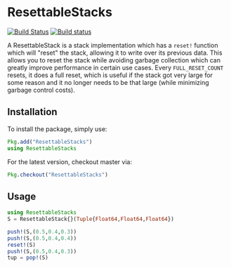 # ResettableStacks

[![Build Status](https://travis-ci.org/ChrisRackauckas/ResettableStacks.jl.svg?branch=master)](https://travis-ci.org/ChrisRackauckas/ResettableStacks.jl)
[![Build status](https://ci.appveyor.com/api/projects/status/nowh4otyu1jqicm8?svg=true)](https://ci.appveyor.com/project/ChrisRackauckas/resettablestacks-jl)

A ResettableStack is a stack implementation which has a `reset!` function which
will "reset" the stack, allowing it to write over its previous data. This
allows you to reset the stack while avoiding garbage collection which can greatly
improve performance in certain use cases. Every `FULL_RESET_COUNT` resets, it
does a full reset, which is useful if the stack got very large for some reason
and it no longer needs to be that large (while minimizing garbage control costs).

## Installation

To install the package, simply use:

```julia
Pkg.add("ResettableStacks")
using ResettableStacks
```

For the latest version, checkout master via:

```julia
Pkg.checkout("ResettableStacks")
```

## Usage

```julia
using ResettableStacks
S = ResettableStack{}(Tuple{Float64,Float64,Float64})

push!(S,(0.5,0.4,0.3))
push!(S,(0.5,0.4,0.4))
reset!(S)
push!(S,(0.5,0.4,0.3))
tup = pop!(S)
```
